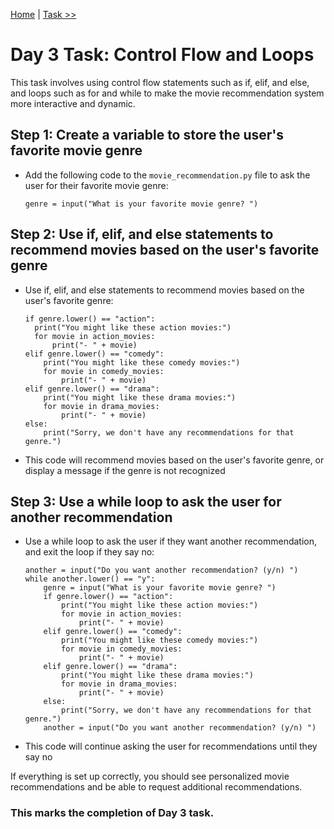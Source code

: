 [Home](../README.md) | [Task >>](./assignment.MD)

# Day 3 Task: Control Flow and Loops

This task involves using control flow statements such as if, elif, and else, and loops such as for and while to make the movie recommendation system more interactive and dynamic.

## Step 1: Create a variable to store the user's favorite movie genre

- Add the following code to the `movie_recommendation.py` file to ask the user for their favorite movie genre:
    ```
    genre = input("What is your favorite movie genre? ")
    ```

## Step 2: Use if, elif, and else statements to recommend movies based on the user's favorite genre

- Use if, elif, and else statements to recommend movies based on the user's favorite genre:
    ```
    if genre.lower() == "action":
      print("You might like these action movies:")
      for movie in action_movies:
          print("- " + movie)
    elif genre.lower() == "comedy":
        print("You might like these comedy movies:")
        for movie in comedy_movies:
            print("- " + movie)
    elif genre.lower() == "drama":
        print("You might like these drama movies:")
        for movie in drama_movies:
            print("- " + movie)
    else:
        print("Sorry, we don't have any recommendations for that genre.")
    ```
 - This code will recommend movies based on the user's favorite genre, or display a message if the genre is not recognized

## Step 3: Use a while loop to ask the user for another recommendation

- Use a while loop to ask the user if they want another recommendation, and exit the loop if they say no:
    ```
    another = input("Do you want another recommendation? (y/n) ")
    while another.lower() == "y":
        genre = input("What is your favorite movie genre? ")
        if genre.lower() == "action":
            print("You might like these action movies:")
            for movie in action_movies:
                print("- " + movie)
        elif genre.lower() == "comedy":
            print("You might like these comedy movies:")
            for movie in comedy_movies:
                print("- " + movie)
        elif genre.lower() == "drama":
            print("You might like these drama movies:")
            for movie in drama_movies:
                print("- " + movie)
        else:
            print("Sorry, we don't have any recommendations for that genre.")
        another = input("Do you want another recommendation? (y/n) ")
    ```
- This code will continue asking the user for recommendations until they say no

If everything is set up correctly, you should see personalized movie recommendations and be able to request additional recommendations.

### This marks the completion of Day 3 task.
